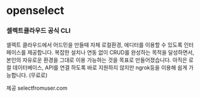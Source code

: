# openselect

### 셀렉트클라우드 공식 CLI

셀렉트 클라우드에서 어드민을 만들때 자체 로컬환경, 에디터를 이용할 수 있도록 인터페이스를 제공합니다. 복잡한 설치나 연동 없이 CRUD를 완성하는 목적을 달성하면서, 본인의 자유로운 환경을 그대로 이용 가능하는 것을 목표로 만들어졌습니다. 아직은 로컬 데이터베이스, API를 연결 하도록 바로 지원하지 않지만 ngrok등을 이용해 쉽게 가능합니다. (무료로)

제공
selectfromuser.com 